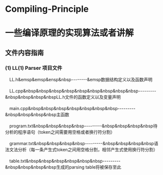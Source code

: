 # Compiling-Principle<br>
# 一些编译原理的实现算法或者讲解<br>

## 文件内容指南<br> 	
  ### (1) LL(1) Parser 项目文件<br>
　LL.h&emsp&emsp&ensp&nbsp--------&emsp数据结构定义以及函数声明<br>  
　LL.cpp&nbsp&nbsp&nbsp&nbsp&nbsp&nbsp&nbsp&nbsp&nbsp---------&nbsp&nbsp&nbsp&nbspLL.h文件的函数定义以及变量声明<br>  
　main.cpp&nbsp&nbsp&nbsp&nbsp&nbsp&nbsp&nbsp---------&nbsp&nbsp&nbsp&nbsp主函数<br>  
　program.txt&nbsp&nbsp&nbsp&nbsp---------&nbsp&nbsp&nbsp&nbsp待分析的程序语句（token之间需要用空格或者换行符分割）<br>  
　grammar.txt&nbsp&nbsp&nbsp&nbsp---------&nbsp&nbsp&nbsp&nbsp语法文法分析（每一条产生式token之间用空格分割，相邻产生式使用换行符分割）<br>  
　table.txt&nbsp&nbsp&nbsp&nbsp&nbsp&nbsp---------&nbsp&nbsp&nbsp&nbsp生成的parsing table将被保存至此<br>  
